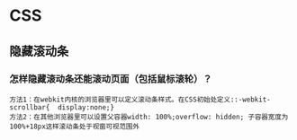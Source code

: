 # CSS
## 隐藏滚动条
### 怎样隐藏滚动条还能滚动页面（包括鼠标滚轮）？
```
方法1：在webkit内核的浏览器里可以定义滚动条样式。在CSS初始处定义::-webkit-scrollbar{  display:none;}  
方法2：在其他浏览器里可以设置父容器width: 100%;overflow: hidden; 子容器宽度为100%+18px这样滚动条处于视窗可视范围外
```
